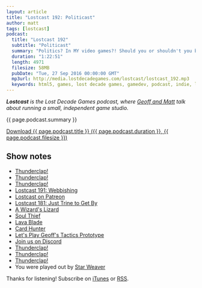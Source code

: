 ```yaml
---
layout: article
title: "Lostcast 192: Politicast"
author: matt
tags: [lostcast]
podcast:
  title: "Lostcast 192"
  subtitle: "Politicast"
  summary: "Politics? In MY video games?! Should you or shouldn't you be open about your views? Also status updates on our projects."
  duration: "1:22:51"
  length: 4971
  filesize: 58MB
  pubDate: "Tue, 27 Sep 2016 00:00:00 GMT"
  mp3url: http://media.lostdecadegames.com/lostcast/lostcast_192.mp3
  keywords: html5, games, lost decade games, gamedev, podcast, indie, lostcast
---
```

_**Lostcast** is the Lost Decade Games podcast, where [Geoff and Matt](/about/) talk about running a small, independent game studio._

{{ page.podcast.summary }}

<a class="download-podcast" href="{{ page.podcast.mp3url }}">
	Download {{ page.podcast.title }} ({{ page.podcast.duration }}, {{ page.podcast.filesize }})
</a>

## Show notes

* [Thunderclap!](https://www.thunderclap.it/projects/47430-indie-game-sim)
* [Thunderclap!](https://www.thunderclap.it/projects/47430-indie-game-sim)
* [Thunderclap!](https://www.thunderclap.it/projects/47430-indie-game-sim)
* [Lostcast 191: Webbishing](http://www.lostdecadegames.com/lostcast-191/)
* [Lostcast on Patreon](https://www.patreon.com/lostdecadegames)
* [Lostcast 181: Just Trine to Get By](http://www.lostdecadegames.com/lostcast-181/)
* [A Wizard's Lizard](http://store.steampowered.com/app/280040/)
* [Soul Thief](http://store.steampowered.com/app/373470)
* [Lava Blade](http://www.lavablade.com/)
* [Card Hunter](http://www.cardhunter.com/)
* [Let's Play Geoff's Tactics Prototype](https://www.youtube.com/watch?v=lQTN-4PKWqc)
* [Join us on Discord](https://discord.gg/jNHav65)
* [Thunderclap!](https://www.thunderclap.it/projects/47430-indie-game-sim)
* [Thunderclap!](https://www.thunderclap.it/projects/47430-indie-game-sim)
* [Thunderclap!](https://www.thunderclap.it/projects/47430-indie-game-sim)
* You were played out by [Star Weaver](https://joshuamorse.bandcamp.com/track/star-weaver-waveform-3)

Thanks for listening! Subscribe on [iTunes](http://itunes.apple.com/us/podcast/lostcast/id481950724) or [RSS](/lostcast.xml).
